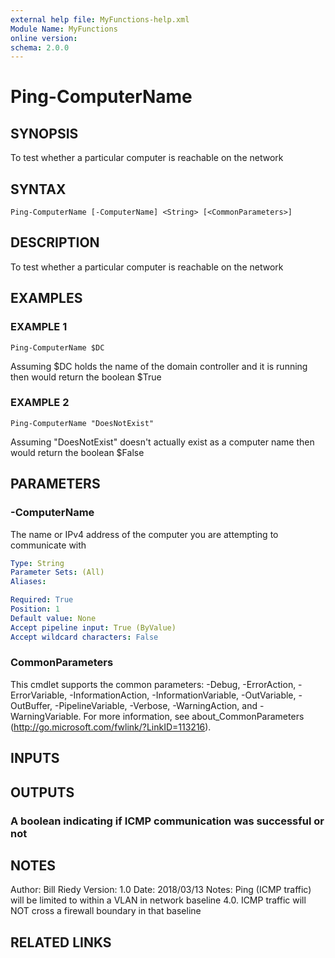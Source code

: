 ```yaml
---
external help file: MyFunctions-help.xml
Module Name: MyFunctions
online version:
schema: 2.0.0
---
```


# Ping-ComputerName

## SYNOPSIS
To test whether a particular computer is reachable on the network

## SYNTAX

```
Ping-ComputerName [-ComputerName] <String> [<CommonParameters>]
```

## DESCRIPTION
To test whether a particular computer is reachable on the network

## EXAMPLES

### EXAMPLE 1
```
Ping-ComputerName $DC
```

Assuming $DC holds the name of the domain controller and it is running then would return the boolean
$True

### EXAMPLE 2
```
Ping-ComputerName "DoesNotExist"
```

Assuming "DoesNotExist" doesn't actually exist as a computer name then would return the boolean
$False

## PARAMETERS

### -ComputerName
The name or IPv4 address of the computer you are attempting to communicate with

```yaml
Type: String
Parameter Sets: (All)
Aliases:

Required: True
Position: 1
Default value: None
Accept pipeline input: True (ByValue)
Accept wildcard characters: False
```

### CommonParameters
This cmdlet supports the common parameters: -Debug, -ErrorAction, -ErrorVariable, -InformationAction, -InformationVariable, -OutVariable, -OutBuffer, -PipelineVariable, -Verbose, -WarningAction, and -WarningVariable.
For more information, see about_CommonParameters (http://go.microsoft.com/fwlink/?LinkID=113216).

## INPUTS

## OUTPUTS

### A boolean indicating if ICMP communication was successful or not

## NOTES
Author:     Bill Riedy
Version:    1.0
Date:       2018/03/13
Notes:      Ping (ICMP traffic) will be limited to within a VLAN in network baseline 4.0.
ICMP traffic will NOT cross a firewall boundary in that baseline

## RELATED LINKS
